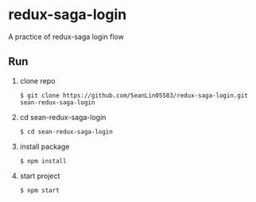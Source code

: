 # redux-saga-login
A practice of redux-saga login flow

## Run
1. clone repo
    ```
    $ git clone https://github.com/SeanLin05583/redux-saga-login.git sean-redux-saga-login
    ```
2. cd sean-redux-saga-login
    ```
    $ cd sean-redux-saga-login
    ```
3. install package
    ```
    $ npm install
    ```
4. start project
    ```
    $ npm start
    ```
